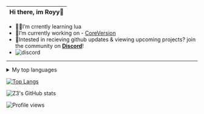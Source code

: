 |Hi there, im Royy👋|
|----|

- 👨‍💻I’m crrently learning lua
- 🏢I’m currently working on - [CoreVersion](https://github.com/CoreVersion)
- 👾Intested in recieving github updates & viewing upcoming projects? join the community on **[Discord](https://discord.gg/PJPcsWV2sv)**!
- ![discord](https://img.shields.io/discord/1007794580126711830?label=%20&logo=discord)
___

<details>
<summary>My top languages</summary>

| Rank | Languages |
|-----:|-----------|
|     1| Lua       |
|     2| Html      |
|     3| Css       |
  
</details>

[![Top Langs](https://github-readme-streak-stats.herokuapp.com?user=royyalbert&theme=tokyonight&date_format=M%20j%5B%2C%20Y%5D)](https://git.io/streak-stats)


![Z3's GitHub stats](https://github-readme-stats.vercel.app/api?username=royyalbert&show_icons=true&theme=tokyonight)

![Profile views](https://gpvc.arturio.dev/royyalbert)

